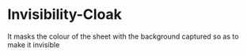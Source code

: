# Invisibility-Cloak
It masks the colour of the sheet with the background captured so as to make it invisible
